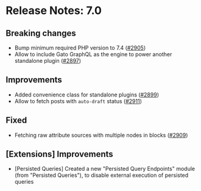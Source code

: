 # Release Notes: 7.0

## Breaking changes

- Bump minimum required PHP version to 7.4 ([#2905](https://github.com/GatoGraphQL/GatoGraphQL/pull/2905))
- Allow to include Gato GraphQL as the engine to power another standalone plugin ([#2897](https://github.com/GatoGraphQL/GatoGraphQL/pull/2897))

## Improvements

- Added convenience class for standalone plugins ([#2899](https://github.com/GatoGraphQL/GatoGraphQL/pull/2899))
- Allow to fetch posts with `auto-draft` status ([#2911](https://github.com/GatoGraphQL/GatoGraphQL/pull/2911))

## Fixed

- Fetching raw attribute sources with multiple nodes in blocks ([#2909](https://github.com/GatoGraphQL/GatoGraphQL/pull/2909))

## [Extensions] Improvements

- [Persisted Queries] Created a new "Persisted Query Endpoints" module (from "Persisted Queries"), to disable external execution of persisted queries
